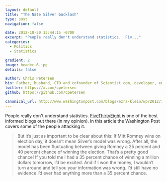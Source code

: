 ```yaml
---
layout: default
title: "The Nate Silver backlash"
type: post
navigation: false

date: 2012-10-30 13:44:15 -0700
excerpt: "People really don't understand statistics.  Fiv..."
categories:
  - Politics
  - Statistics

gradient: 2
image: header-6.jpg
details: false

author: Chris Petersen
bio: Father, husband, CTO and cofounder of Scientist.com, developer, entrepreneur and technologist.
twitter: https://x.com/cpetersen
github: https://github.com/cpetersen

canonical_url: http://www.washingtonpost.com/blogs/ezra-klein/wp/2012/10/30/the-nate-silver-backlash/
---
```



People really don't understand statistics.  [FiveThirtyEight](http://fivethirtyeight.blogs.nytimes.com)  is one of the best informed blogs out there (in my opinion). In this article the Washington Post covers some of the people attacking it.

 > But it’s just as important to be clear about this: If Mitt Romney wins on election day, it doesn’t mean Silver’s model was wrong. After all, the model has been fluctuating between giving Romney a 25 percent and 40 percent chance of winning the election. That’s a pretty good chance! If you told me I had a 35 percent chance of winning a million dollars tomorrow, I’d be excited. And if I won the money, I wouldn’t turn around and tell you your information was wrong. I’d still have no evidence I’d ever had anything more than a 35 percent chance.

